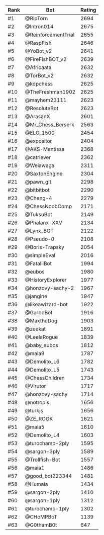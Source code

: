 Rank|Bot|Rating
---|---|---
#1|@RipTorn|2694
#2|@Intron014|2675
#3|@ReinforcementTrial|2655
#4|@RaspFish|2646
#5|@YoBot_v2|2641
#6|@FireFishBOT_v2|2639
#7|@Africaata|2632
#8|@TorBot_v2|2632
#9|@kdpchess|2625
#10|@TheFreshman1902|2625
#11|@mayhem23111|2623
#12|@ResoluteBot|2623
#13|@ArasanX|2601
#14|@Mr_Chess_Berserk|2563
#15|@ELO_1500|2454
#16|@expositor|2404
#17|@AKS-Mantissa|2368
#18|@catriever|2362
#19|@Weiawaga|2311
#20|@SaxtonEngine|2304
#21|@pawn_git|2298
#22|@bitbitbot|2290
#23|@Cheng-4|2279
#24|@ChessNoobComp|2171
#25|@TuksuBot|2149
#26|@Phalanx-XXV|2134
#27|@Lynx_BOT|2122
#28|@Pseudo-0|2108
#29|@Boris-Trapsky|2054
#30|@simpleEval|2016
#31|@FataliiBot|1994
#32|@eubos|1980
#33|@HistoryExplorer|1977
#34|@honzovy-sachy-2|1967
#35|@jangine|1947
#36|@likeawizard-bot|1922
#37|@GarboBot|1916
#38|@MaxtheDog|1903
#39|@zeekat|1891
#40|@LeelaRogue|1839
#41|@baby_eubos|1812
#42|@maia9|1787
#43|@Demolito_L6|1782
#44|@Demolito_L5|1743
#45|@ChessChildren|1734
#46|@Virutor|1717
#47|@honzovy-sachy|1714
#48|@notropis|1656
#49|@turkjs|1656
#50|@ZE_ROOK|1621
#51|@maia5|1610
#52|@Demolito_L4|1603
#53|@turochamp-2ply|1595
#54|@sargon-3ply|1589
#55|@Trollfish-Bot|1557
#56|@maia1|1486
#57|@good_bot223344|1481
#58|@Humaia|1434
#59|@sargon-2ply|1410
#60|@sargon-1ply|1312
#61|@turochamp-1ply|1302
#62|@CHoMPBoT|1139
#63|@G0thamB0t|647
